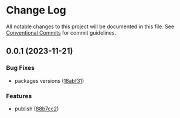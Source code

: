 # Change Log

All notable changes to this project will be documented in this file.
See [Conventional Commits](https://conventionalcommits.org) for commit guidelines.

## 0.0.1 (2023-11-21)

### Bug Fixes

- packages versions ([18abf31](https://github.com/finny88/calendar/commit/18abf311aa7072c54468c661a698b0aa717b8c8a))

### Features

- publish ([88b7cc2](https://github.com/finny88/calendar/commit/88b7cc2c6a02969ffcd2b33e6859f77fe7601e4e))
